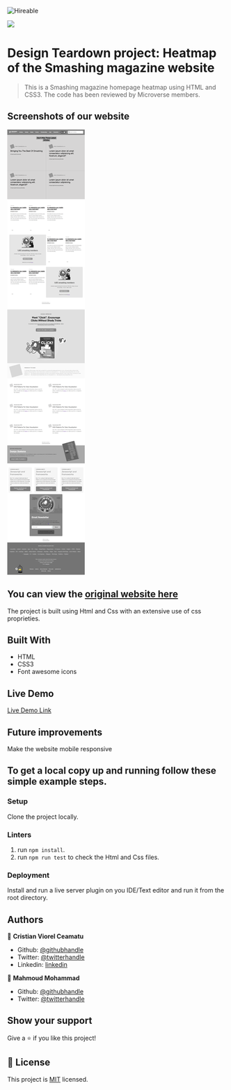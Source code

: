 ![Hireable](https://img.shields.io/badge/Hireable-yes-success)

![](https://img.shields.io/badge/-Microverse%20projects-blueviolet)
# Design Teardown project: Heatmap of the Smashing magazine website

> This is a Smashing magazine homepage heatmap using HTML and CSS3. The code has been reviewed by Microverse members.

## Screenshots of our website

![screenshot](./.github/app-screenshot.png)

## You can view the [original website here](https://www.smashingmagazine.com/)

The project is built using Html and Css with an extensive use of css proprieties.

## Built With

- HTML
- CSS3
- Font awesome icons

## Live Demo

[Live Demo Link](https://rawcdn.githack.com/cristianCeamatu/microverse-smashing-magazine/074096e3dda3096b49a0f59aa6e472b6ce29e8af/index.html)

## Future improvements
Make the website mobile responsive

## To get a local copy up and running follow these simple example steps.

### Setup

Clone the project locally.

### Linters

1. run `npm install`.
2. run `npm run test` to check the Html and Css files.

### Deployment

Install and run a live server plugin on you IDE/Text editor and run it from the root directory.

## Authors

👤 **Cristian Viorel Ceamatu**

- Github: [@githubhandle](https://github.com/cristianCeamatu)
- Twitter: [@twitterhandle](https://twitter.com/CeamatuV)
- Linkedin: [linkedin](https://www.linkedin.com/in/ceamatu-cristian-viorel-7a5469136/)

👤 **Mahmoud Mohammad**

- Github: [@githubhandle](https://github.com/mahmoud717)
- Twitter: [@twitterhandle](https://twitter.com/mahmoud26369406)

## Show your support

Give a ⭐️ if you like this project!

## 📝 License

This project is [MIT](lic.url) licensed.
